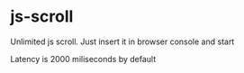 # js-scroll
Unlimited js scroll. Just insert it in browser console and start

Latency is 2000 miliseconds by default
